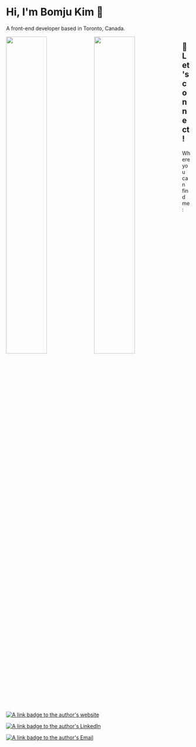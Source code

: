 # Hi, I'm Bomju Kim 👋
A front-end developer based in Toronto, Canada.

<img align="left" width="47%" src="https://github-readme-stats.vercel.app/api?username=dennisk94&show_icons=true&theme=tokyonight&hide=stars"/>

<img align="left" width="47%" src="https://github-readme-stats.vercel.app/api/top-langs/?username=dennisk94&layout=compact"/>

## 💬 Let's connect!

Where you can find me:

[![A link badge to the author's website](https://img.shields.io/static/v1?label=Website&message=https://bomjukim%2Ecom&color=c13535&style=for-the-badge&logoWidth=20&logo=data%3Aimage%2Fpng%3Bbase64%2CiVBORw0KGgoAAAANSUhEUgAAABAAAAAQCAMAAAAoLQ9TAAAAUVBMVEUAAAADAwMDAwMEBAQDAwMEBAQDAwMCAgICAgIBAQEBAQEBAQEAAAAAAAAAAAAAAAAAAAAAAAAAAAAAAAAAAAAAAAAAAAAAAAAAAAAAAAAAAABDLvE2AAAAGnRSTlMACgwOFBQcJi4yVlhebn6Rk5edq8PJ0dvn%2BzabNWcAAABpSURBVHjaZI9VAgAhCAXZ7i6d%2Bx90jc83Jg0WGfZmGpt9sExxcpTOlQdnkeQbugWWDu6oOeGxF1574DSrr%2BuaqytQzeGqTfiAfiWw9uH6zIe73Qhsbbi8KiREkLLSmLSuw%2F2Dep8b6n0AEvINUI9CUC0AAAAASUVORK5CYII%3D&labelColor=c2c2c2)](https://bomjukim.com/)

[![A link badge to the author's LinkedIn](https://img.shields.io/static/v1?label=LinkedIn&message=Dennis%20Kim&color=c13535&style=for-the-badge&logoWidth=20&logo=linkedin&logoColor=blue&labelColor=c2c2c2)](https://www.linkedin.com/in/dennis-kim-bk/)

[![A link badge to the author's Email](https://img.shields.io/static/v1?label=E-Mail&message=Dennis%20Kim&color=c13535&style=for-the-badge&logoWidth=20&logo=gmail&labelColor=c2c2c2)](mailto:denniskim.dev@outlook.com)
